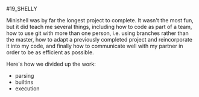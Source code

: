 #19_SHELLY

Minishell was by far the longest project to complete. It wasn't the most fun, but it did teach me several things, including how to code as part of a team, how to use git with more than one person, i.e. using branches rather than the master, how to adapt a previously completed project and reincorporate it into my code, and finally how to communicate well with my partner in order to be as efficient as possible.

Here's how we divided up the work: 
- parsing
- builtins
- execution
